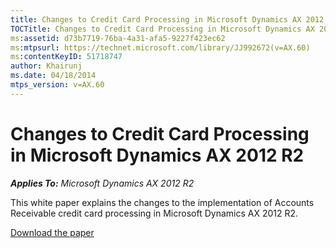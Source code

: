```yaml
---
title: Changes to Credit Card Processing in Microsoft Dynamics AX 2012 R2
TOCTitle: Changes to Credit Card Processing in Microsoft Dynamics AX 2012 R2
ms:assetid: d73b7719-76ba-4a31-afa5-9227f423ec62
ms:mtpsurl: https://technet.microsoft.com/library/JJ992672(v=AX.60)
ms:contentKeyID: 51718747
author: Khairunj
ms.date: 04/18/2014
mtps_version: v=AX.60
---
```


# Changes to Credit Card Processing in Microsoft Dynamics AX 2012 R2 


_**Applies To:** Microsoft Dynamics AX 2012 R2_

This white paper explains the changes to the implementation of Accounts Receivable credit card processing in Microsoft Dynamics AX 2012 R2.

[Download the paper](https://go.microsoft.com/fwlink/?linkid=281964)

  


